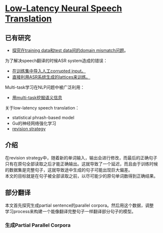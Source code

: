 # [Low-Latency Neural Speech Translation](https://arxiv.org/abs/1808.00491)
## 已有研究
- [探究在training data和test data间的domain mismatch问题](https://arxiv.org/abs/1612.06140)。

为了解决speech翻译的时候ASR system造成的错误：
- [在训练集中导入人工corrupted input。](https://www.aclweb.org/anthology/P18-1163/)
- [直接利用ASR系统生成的lattices来训练。](https://www.aclweb.org/anthology/D17-1145/)

Multi-task学习在NLP问题中被广泛利用：
- [用multi-task挖掘语义信息](https://www.aclweb.org/anthology/W17-4708.pdf)

关于low-latency speech translation：
- statistical phrash-based model
- Gu的神经网络强化学习
- [revision strategy](https://secondhands.eu/wp-content/uploads/2016/07/Niehues2016.pdf)
## 介绍
在revision strategy中，随着新的单词输入，输出会进行修改，而最后的正确句子只有在原句全部读取之后才能正确输出。这就导致了一个延迟，而且由于训练时候的数据集是完整句子，这就导致途中生成的句子可能出现巨大偏差。  
本文的目标就是在句子被全部读取之前，以尽可能少的原句单词数得到正确结果。

## 部分翻译
本文首先探究生成partial sentence的parallel corpora。然后用这个数据，调整学习process来构建一个能像翻译完整句子一样翻译部分句子的模型。
### 生成Partial Parallel Corpora

